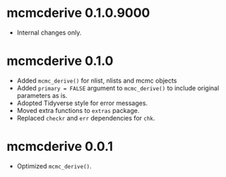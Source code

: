 # mcmcderive 0.1.0.9000

- Internal changes only.


# mcmcderive 0.1.0

- Added `mcmc_derive()` for nlist, nlists and mcmc objects
- Added `primary = FALSE` argument to `mcmc_derive()` to include original parameters as is.
- Adopted Tidyverse style for error messages.
- Moved extra functions to `extras` package.
- Replaced `checkr` and `err` dependencies for `chk`.

# mcmcderive 0.0.1

* Optimized `mcmc_derive()`.
